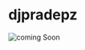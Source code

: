 # djpradepz
<img src="https://www.google.com/url?sa=i&url=https%3A%2F%2Fwww.livemusictci.com%2Fdirectory%2Fp%2Fkelcietalbot&psig=AOvVaw1X5JsiiIDiox7BBTt8jcnp&ust=1760258028323000&source=images&cd=vfe&opi=89978449&ved=0CBUQjRxqFwoTCNjY1K7em5ADFQAAAAAdAAAAABAL" alt="coming Soon"/>
